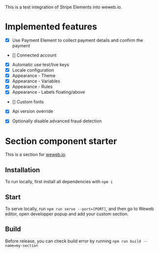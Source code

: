 This is a test integration of Stripe Elements into weweb.io.

# Implemented features
- [x] Use Payment Element to collect payment details and confirm the payment
- [] Connected account
- [x] Automatic use test/live keys
- [x] Locale configuration
- [x] Appearance - Theme
- [x] Appearance - Variables
- [x] Appearance - Rules
- [x] Appearance - Labels floating/above
- [] Custom fonts
- [x] Api version override
- [x] Optionally disable advanced fraud detection


# Section component starter

This is a section for [weweb.io](https://www.weweb.io/).

## Installation

To run locally, first install all dependencies with `npm i`

## Start

To serve locally, run `npm run serve --port=[PORT]`, and then go to Weweb editor, open developper popup and add your custom section.

## Build

Before release, you can check build error by running `npm run build --name=my-section`
